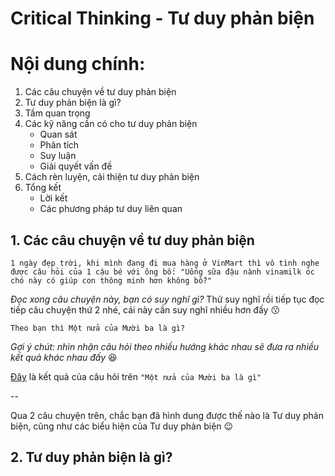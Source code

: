 # Critical Thinking - Tư duy phản biện

# Nội dung chính:

1. Các câu chuyện về tư duy phản biện
2. Tư duy phản biện là gì?
3. Tầm quan trọng
4. Các kỹ năng cần có cho tư duy phản biện
    - Quan sát
    - Phân tích
    - Suy luận
    - Giải quyết vấn đề
5. Cách rèn luyện, cải thiện tư duy phản biện
6. Tổng kết
    - Lời kết
    - Các phương pháp tư duy liên quan


## 1. **Các câu chuyện về tư duy phản biện**

    1 ngày đẹp trời, khi mình đang đi mua hàng ở VinMart thì vô tình nghe được câu hỏi của 1 cậu bé với ông bố: "Uống sữa đậu nành vinamilk óc chó này có giúp con thông minh hơn không bố?"


*Đọc xong câu chuyện này, bạn có suy nghĩ gì?* Thử suy nghĩ rồi tiếp tục đọc tiếp câu chuyện thứ 2 nhé, cái này cần suy nghĩ nhiều hơn đấy :kissing:

    Theo bạn thì Một nửa của Mười ba là gì?

*Gợi ý chút: nhìn nhận câu hỏi theo nhiều hướng khác nhau sẽ đưa ra nhiều kết quả khác nhau đấy* :laughing:

[Đây]() là kết quả của câu hỏi trên `"Một nửa của Mười ba là gì"`

--

Qua 2 câu chuyện trên, chắc bạn đã hình dung được thế nào là Tư duy phản biện, cũng như các biểu hiện của Tư duy phản biện :wink:

## 2. **Tư duy phản biện là gì?**